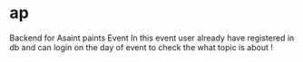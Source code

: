 # ap
Backend for Asaint paints Event
In this event user already have registered in db and can login on the day of event to check the what topic is about ! 
